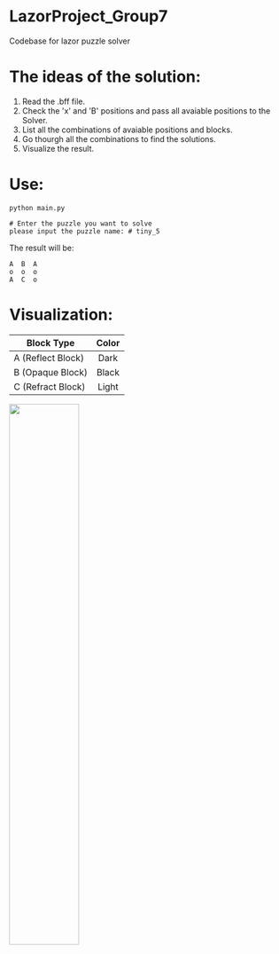 # LazorProject_Group7
Codebase for lazor puzzle solver

# The ideas of the solution:
1. Read the .bff file.
2. Check the 'x' and 'B' positions and pass all avaiable positions to the Solver.
3. List all the combinations of avaiable positions and blocks.
4. Go thourgh all the combinations to find the solutions.
5. Visualize the result.

# Use:
```
python main.py
```
```
# Enter the puzzle you want to solve
please input the puzzle name: # tiny_5
```
The result will be:
```
A  B  A  
o  o  o  
A  C  o  
```
# Visualization:
|Block Type|Color|
| ---------- | :-----------:  |
| A (Reflect Block)    | Dark  |
| B (Opaque Block)     | Black |
| C (Refract Block)    | Light |

<img src="https://github.com/TIGEERR/LazorProject_Group7/blob/main/Figs/visualize_tiny_5.jpg" width=50% height=50%>
